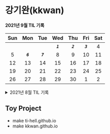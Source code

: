 # **강기완(kkwan)**

**2021년 9월 TIL 기록**

| Sun | Mon | Tue |    Wed    |    Thu    |    Fri    | Sat |
| :-: | :-: | :-: | :-------: | :-------: | :-------: | :-: |
|     |     |     | **_`1`_** | **_`2`_** | **_`3`_** |  4  |
|  5  |  **_`6`_**  |  **_`7`_**  |     8     |     9     |    10     | 11  |
| 12  | 13  | 14  |    15     |    16     |    17     | 18  |
| 19  | 20  | 21  |    22     |    23     |    24     | 25  |
| 26  | 27  | 28  |    29     |    30     |     1     |  2  |

<details>
<summary>
2021년 8월 TIL 기록
</summary>

| Sun |    Mon     |    Tue     |    Wed     |    Thu     |    Fri     | Sat |
| :-: | :--------: | :--------: | :--------: | :--------: | :--------: | :-: |
|  1  |     2      |     3      | **_`4`_**  | **_`5`_**  | **_`6`_**  |  7  |
|  8  | **_`9`_**  | **_`10`_** | **_`11`_** | **_`12`_** | **_`13`_** | 14  |
| 15  |     16     | **_`17`_** | **_`18`_** | **_`19`_** |     20     | 21  |
| 22  | **_`23`_** | **_`24`_** | **_`25`_** | **_`26`_** | **_`27`_** | 28  |
| 29  | **_`30`_** | **_`31`_** |            |            |            |     |

</details>

## Toy Project

- make ti-hell.github.io
- make kkwan.github.io
